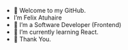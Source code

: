 - 👋 Welcome to my GitHub.
-  I’m Felix Atuhaire
- 👀 I’m a Software Developer (Frontend)
- 🌱 I’m currently learning React.
- 💞️ Thank You.

